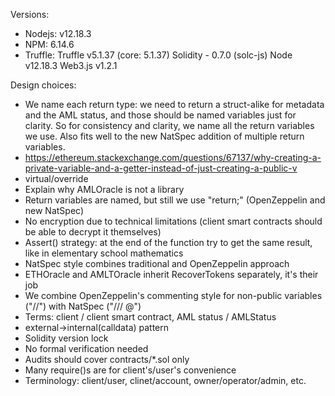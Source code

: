 Versions:
  * Nodejs: v12.18.3
  * NPM: 6.14.6
  * Truffle:
    Truffle v5.1.37 (core: 5.1.37)
    Solidity - 0.7.0 (solc-js)
    Node v12.18.3
    Web3.js v1.2.1

Design choices:
  * We name each return type: we need to return a struct-alike for metadata and the AML status, and those should be named variables just for clarity. So for consistency and clarity, we name all the return variables we use. Also fits well to the new NatSpec addition of multiple return variables.
  * https://ethereum.stackexchange.com/questions/67137/why-creating-a-private-variable-and-a-getter-instead-of-just-creating-a-public-v
  * virtual/override
  * Explain why AMLOracle is not a library
  * Return variables are named, but still we use "return;" (OpenZeppelin and new NatSpec)
  * No encryption due to technical limitations (client smart contracts should be able to decrypt it themselves)
  * Assert() strategy: at the end of the function try to get the same result, like in elementary school mathematics
  * NatSpec style combines traditional and OpenZeppelin approach
  * ETHOracle and AMLTOracle inherit RecoverTokens separately, it's their job
  * We combine OpenZeppelin's commenting style for non-public variables ("//") with NatSpec ("/// @")
  * Terms: client / client smart contract, AML status / AMLStatus
  * external->internal(calldata) pattern
  * Solidity version lock
  * No formal verification needed
  * Audits should cover contracts/*.sol only
  * Many require()s are for client's/user's convenience
  * Terminology: client/user, clinet/account, owner/operator/admin, etc.
